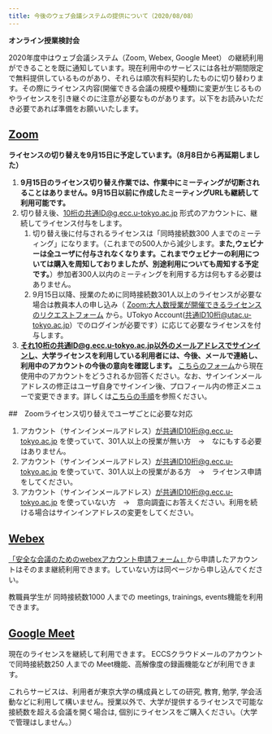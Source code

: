 ```yaml
---
title: 今後のウェブ会議システムの提供について（2020/08/08）
---
```

**オンライン授業検討会**

2020年度中はウェブ会議システム（Zoom, Webex, Google Meet） の継続利用ができることを既に通知しています。現在利用中のサービスには各社が期間限定で無料提供しているものがあり、それらは順次有料契約したものに切り替わります。その際にライセンス内容(開催できる会議の規模や種類)に変更が生じるものやライセンスを引き継ぐのに注意が必要なものがあります。以下をお読みいただき必要であれば準備をお願いいたします。

## [Zoom](https://utelecon.github.io/zoom/)

**ライセンスの切り替えを9月15日に予定しています。（8月8日から再延期しました）**

1. **9月15日のライセンス切り替え作業では、作業中にミーティングが切断されることはありません。9月15日以前に作成したミーティングURLも継続して利用可能です。**
1. 切り替え後、10桁の共通ID@g.ecc.u-tokyo.ac.jp 形式のアカウントに、継続してライセンス付与をします。
	1. 切り替え後に付与されるライセンスは「同時接続数300 人までのミーティング」になります。（これまでの500人から減少します。**また,ウェビナーは全ユーザに付与されなくなります。これまでウェビナーの利用については購入を周知しておりましたが、別途利用についても周知する予定です。**）参加者300人以内のミーティングを利用する方は何もする必要はありません。
	1. 9月15日以降、授業のために同時接続数301人以上のライセンスが必要な場合は教員本人の申し込み（ [Zoom:大人数授業が開催できるライセンスのリクエストフォーム](https://forms.office.com/Pages/ResponsePage.aspx?id=T6978HAr10eaAgh1yvlMhHUY5ws7h1xGr9koV-KGC8RUMjNZQTZJWThKUFo1MFBNVzNCRFlTVUQ2SS4u) から。UTokyo Account(共通ID10桁@utac.u-tokyo.ac.jp）でのログインが必要です）に応じて必要なライセンスを付与します。
1. **それ10桁の共通ID@g.ecc.u-tokyo.ac.jp以外のメールアドレスでサインインし、大学ライセンスを利用している利用者には、今後、メールで連絡し、利用中のアカウントの今後の意向を確認します。** [こちらのフォーム](https://forms.office.com/Pages/ResponsePage.aspx?id=T6978HAr10eaAgh1yvlMhHUY5ws7h1xGr9koV-KGC8RUOU9DSTBaT0kxTTkzQkNFWDU0QUNGRzBHTC4u)から現在使用中のアカウントをどうされるか回答ください。なお、サインインメールアドレスの修正はユーザ自身でサインイン後、プロフィール内の修正メニューで変更できます。詳しくは[こちらの手順](zoom-address)を参照ください。

##　Zoomライセンス切り替えでユーザごとに必要な対応

1. アカウント（サインインメールアドレス）が共通ID10桁@g.ecc.u-tokyo.ac.jp を使っていて、301人以上の授業が無い方　→　なにもする必要はありません。
1. アカウント（サインインメールアドレス）が共通ID10桁@g.ecc.u-tokyo.ac.jp を使っていて、301人以上の授業がある方　→　ライセンス申請をしてください。
1. アカウント（サインインメールアドレス）が共通ID10桁@g.ecc.u-tokyo.ac.jp を使っていない方　→　意向調査にお答えください。利用を続ける場合はサインインアドレスの変更をしてください。

## [Webex](https://utelecon.github.io/webex/)

[「安全な会議のためのwebexアカウント申請フォーム」](https://forms.office.com/Pages/ResponsePage.aspx?id=T6978HAr10eaAgh1yvlMhHUY5ws7h1xGr9koV-KGC8RUMUhVRzlRODBIRkczUUpYVlZTM1lRU1kzNy4u)から申請したアカウントはそのまま継続利用できます。していない方は同ページから申し込んでください。

教職員学生が 同時接続数1000 人までの meetings, trainings, events機能を利用できます。

## [Google Meet](https://utelecon.github.io/google_hangouts_meet/)

現在のライセンスを継続して利用できます。 ECCSクラウドメールのアカウントで同時接続数250 人までの Meet機能、高解像度の録画機能などが利用できます。

これらサービスは、利用者が東京大学の構成員としての研究, 教育, 勉学, 学会活動などに利用して構いません。授業以外で、大学が提供するライセンスで可能な接続数を超える会議を開く場合は, 個別にライセンスをご購入ください。（大学で管理はしません。）
